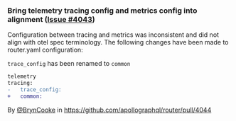 ### Bring telemetry tracing config and metrics config into alignment ([Issue #4043](https://github.com/apollographql/router/issues/4043))

Configuration between tracing and metrics was inconsistent and did not align with otel spec terminology. The following changes have been made to router.yaml configuration:

`trace_config` has been renamed to `common`
  
  ```diff
telemetry
  tracing:
-   trace_config:
+   common:   
  ```

By [@BrynCooke](https://github.com/BrynCooke) in https://github.com/apollographql/router/pull/4044

